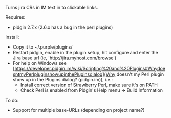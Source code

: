 Turns jira CRs in IM text in to clickable links.

Requires: 
* pidgin 2.7.x (2.6.x has a bug in the perl plugins)
     

Install:
* Copy it to ~/.purple/plugins/
* Restart pidgin, enable in the plugin setup, hit configure and enter the Jira base url (ie, 'http://jira.myhost.com/browse')
* For help on Windows see [https://developer.pidgin.im/wiki/Scripting%20and%20Plugins#WhydoesntmyPerlpluginshowupinthePluginsdialog](Why doesn't my Perl plugin show up in the Plugins dialog? (pidgin.im)), i.e.:
    * Install correct version of Strawberry Perl, make sure it's on PATH
	* Check Perl is enabled from Pidgin's Help menu -> Build Information

To do:
* Support for multiple base-URLs (depending on project name?)
